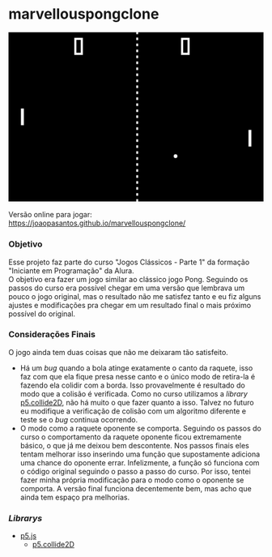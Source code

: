 # marvellouspongclone

<p align="center"><img src="https://github.com/joaopasantos/marvellouspongclone/blob/master/assets/imagens/screenshot.png" alt="Captura de tela do jogo."></p>

Versão online para jogar: https://joaopasantos.github.io/marvellouspongclone/

### Objetivo
Esse projeto faz parte do curso "Jogos Clássicos - Parte 1" da formação "Iniciante em Programação" da Alura.  
O objetivo era fazer um jogo similar ao clássico jogo Pong. Seguindo os passos do curso era possível chegar em uma versão que lembrava um pouco o jogo original, mas o resultado não me satisfez tanto e eu fiz alguns ajustes e modificações pra chegar em um resultado final o mais próximo possível do original.  

### Considerações Finais
O jogo ainda tem duas coisas que não me deixaram tão satisfeito.
- Há um *bug* quando a bola atinge exatamente o canto da raquete, isso faz com que ela fique presa nesse canto e o único modo de retira-la é fazendo ela colidir com a borda. Isso provavelmente é resultado do modo que a colisão é verificada. Como no curso utilizamos a *library* <a href="https://github.com/bmoren/p5.collide2D" title="p5.collide2D Github page">p5.collide2D</a>, não há muito o que fazer quanto a isso. Talvez no futuro eu modifique a verificação de colisão com um algoritmo diferente e teste se o *bug* continua ocorrendo.
- O modo como a raquete oponente se comporta. Seguindo os passos do curso o comportamento da raquete oponente ficou extremamente básico, o que já me deixou bem descontente. Nos passos finais eles tentam melhorar isso inserindo uma função que supostamente adiciona uma chance do oponente errar. Infelizmente, a função só funciona com o código original seguindo o passo a passo do curso. Por isso, tentei fazer minha própria modificação para o modo como o oponente se comporta. A versão final funciona decentemente bem, mas acho que ainda tem espaço pra melhorias.

### *Librarys*
- <a href="https://p5js.org/" title="p5.js Homepage">p5.js</a>
    - <a href="https://github.com/bmoren/p5.collide2D" title="p5.collide2D Github page">p5.collide2D</a>